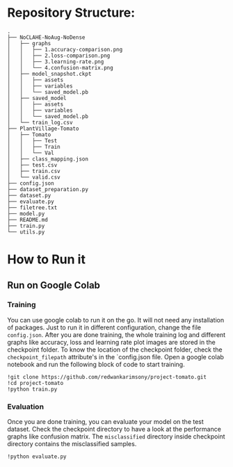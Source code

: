 # Repository Structure:
```(Python)
.
├── NoCLAHE-NoAug-NoDense
│   ├── graphs
│   │   ├── 1.accuracy-comparison.png
│   │   ├── 2.loss-comparison.png
│   │   ├── 3.learning-rate.png
│   │   └── 4.confusion-matrix.png
│   ├── model_snapshot.ckpt
│   │   ├── assets
│   │   ├── variables
│   │   └── saved_model.pb
│   ├── saved_model
│   │   ├── assets
│   │   ├── variables
│   │   └── saved_model.pb
│   └── train_log.csv
├── PlantVillage-Tomato
│   ├── Tomato
│   │   ├── Test
│   │   ├── Train
│   │   └── Val
│   ├── class_mapping.json
│   ├── test.csv
│   ├── train.csv
│   └── valid.csv
├── config.json
├── dataset_preparation.py
├── dataset.py
├── evaluate.py
├── filetree.txt
├── model.py
├── README.md
├── train.py
└── utils.py
```



# How to Run it
## Run on Google Colab
### Training 
You can use google colab to run it on the go. It will not need any installation of packages. Just to run it in different configuration, change the file `config.json`. After you are done training, the whole training log and different graphs like accuracy, loss and learning rate plot images are stored in the checkpoint folder. To know the location of the checkpoint folder, check the `checkpoint_filepath` attribute's in the `config.json  file.
Open a google colab notebook and run the following block of code to start training.
``` 
!git clone https://github.com/redwankarimsony/project-tomato.git
!cd project-tomato
!python train.py
```
### Evaluation
Once you are done training, you can evaluate your model on the test dataset. Check the checkpoint directory to have a look at the performance graphs like confusion matrix. The `misclassified` directory inside checkpoint directory contains the misclassified samples. 
```
!python evaluate.py
```

